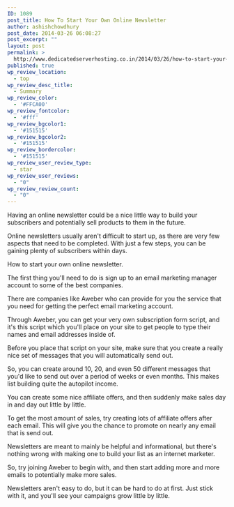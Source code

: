 ```yaml
---
ID: 1089
post_title: How To Start Your Own Online Newsletter
author: ashishchowdhury
post_date: 2014-03-26 06:08:27
post_excerpt: ""
layout: post
permalink: >
  http://www.dedicatedserverhosting.co.in/2014/03/26/how-to-start-your-own-online-newsletter/
published: true
wp_review_location:
  - top
wp_review_desc_title:
  - Summary
wp_review_color:
  - '#FFCA00'
wp_review_fontcolor:
  - '#fff'
wp_review_bgcolor1:
  - '#151515'
wp_review_bgcolor2:
  - '#151515'
wp_review_bordercolor:
  - '#151515'
wp_review_user_review_type:
  - star
wp_review_user_reviews:
  - "0"
wp_review_review_count:
  - "0"
---
```

Having an online newsletter could be a nice little way to build your subscribers and potentially sell products to them in the future.

Online newsletters usually aren't difficult to start up, as there are very few aspects that need to be completed. With just a few steps, you can be gaining plenty of subscribers within days. 

How to start your own online newsletter.

The first thing you'll need to do is sign up to an email marketing manager account to some of the best companies.

There are companies like Aweber who can provide for you the service that you need for getting the perfect email marketing account.

Through Aweber, you can get your very own subscription form script, and it's this script which you'll place on your site to get people to type their names and email addresses inside of.

Before you place that script on your site, make sure that you create a really nice set of messages that you will automatically send out.

So, you can create around 10, 20, and even 50 different messages that you'd like to send out over a period of weeks or even months. This makes list building quite the autopilot income.

You can create some nice affiliate offers, and then suddenly make sales day in and day out little by little.

To get the most amount of sales, try creating lots of affiliate offers after each email. This will give you the chance to promote on nearly any email that is send out.

Newsletters are meant to mainly be helpful and informational, but there's nothing wrong with making one to build your list as an internet marketer.

So, try joining Aweber to begin with, and then start adding more and more emails to potentially make more sales.

Newsletters aren't easy to do, but it can be hard to do at first. Just stick with it, and you'll see your campaigns grow little by little.